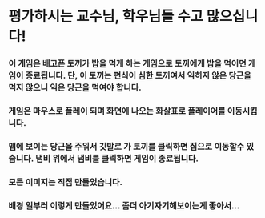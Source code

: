 # 평가하시는 교수님, 학우님들 수고 많으십니다! 

### 이 게임은 배고픈 토끼가 밥을 먹게 하는 게임으로 토끼에게 밥을 먹이면 게임이 종료됩니다. 단, 이 토끼는 편식이 심한 토끼여서 익히지 않은 당근을 먹지 않으니 익은 당근을 먹여야 합니다. 

### 게임은 마우스로 플레이 되며 화면에 나오는 화살표로 플레이어를 이동시킵니다.

### 맵에 보이는 당근을 주워서 깃발로 가 토끼를 클릭하면 집으로 이동할수 있습니다. 냄비 위에서 냄비를 클릭하면 게임이 종료됩니다. 



### 모든 이미지는 직접 만들었습니다. 
### 배경 일부러 이렇게 만들었어요... 좀더 아기자기해보이는게 좋아서... 
